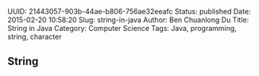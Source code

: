 UUID: 21443057-903b-44ae-b806-756ae32eeafc
Status: published
Date: 2015-02-20 10:58:20
Slug: string-in-java
Author: Ben Chuanlong Du
Title: String in Java
Category: Computer Science
Tags: Java, programming, string, character

## String

